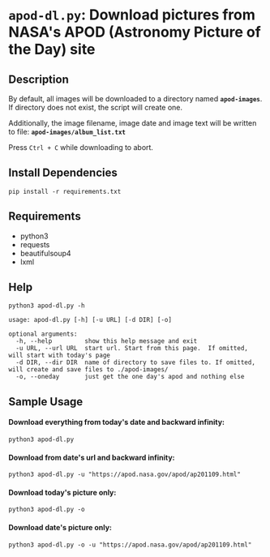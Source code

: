 # **`apod-dl.py`**:  Download pictures from NASA's APOD (Astronomy Picture of the Day) site

## Description

By default, all images will be downloaded to a directory named **`apod-images`**.  If directory does not exist, the script will create one.

Additionally, the image filename, image date and image text will be written to file: **`apod-images/album_list.txt`**

Press `Ctrl + C` while downloading to abort.

## Install Dependencies
```shell
pip install -r requirements.txt
```

## Requirements
- python3
- requests
- beautifulsoup4
- lxml

## Help
```shell
python3 apod-dl.py -h

usage: apod-dl.py [-h] [-u URL] [-d DIR] [-o]

optional arguments:
  -h, --help         show this help message and exit
  -u URL, --url URL  start url. Start from this page.  If omitted, will start with today's page
  -d DIR, --dir DIR  name of directory to save files to. If omitted, will create and save files to ./apod-images/
  -o, --oneday       just get the one day's apod and nothing else
```

## Sample Usage
#### Download everything from today's date and backward infinity:
```shell
python3 apod-dl.py 
```

#### Download from date's url and backward infinity:
```shell
python3 apod-dl.py -u "https://apod.nasa.gov/apod/ap201109.html"
```

#### Download today's picture only:
```shell
python3 apod-dl.py -o
```

#### Download date's picture only:
```shell
python3 apod-dl.py -o -u "https://apod.nasa.gov/apod/ap201109.html"
```

